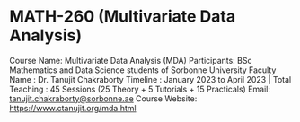 # MATH-260 (Multivariate Data Analysis)
Course Name: Multivariate Data Analysis (MDA)
Participants: BSc Mathematics and Data Science students of Sorbonne University
Faculty Name : Dr. Tanujit Chakraborty
Timeline : January 2023 to April 2023 | Total Teaching : 45 Sessions (25 Theory + 5 Tutorials + 15 Practicals)
Email: tanujit.chakraborty@sorbonne.ae
Course Website: https://www.ctanujit.org/mda.html
